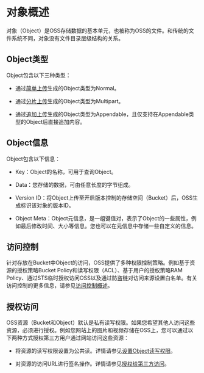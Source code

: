 对象概述 
=========================

对象（Object）是OSS存储数据的基本单元，也被称为OSS的文件。和传统的文件系统不同，对象没有文件目录层级结构的关系。

Object类型 
-----------------------------

Object包含以下三种类型：

* 通过[简单上传](/intl.zh-CN/开发指南/对象/文件（Object）/上传文件（Object）/简单上传.md)生成的Object类型为Normal。

  

* 通过[分片上传](/intl.zh-CN/开发指南/对象/文件（Object）/上传文件（Object）/分片上传和断点续传.md)生成的Object类型为Multipart。

  

* 通过[追加上传](/intl.zh-CN/开发指南/对象/文件（Object）/上传文件（Object）/追加上传.md)生成的Object类型为Appendable，且仅支持在Appendable类型的Object后直接追加内容。

  




Object信息 
-----------------------------

Object包含以下信息：

* Key：Object的名称，可用于查询Object。

  

* Data：您存储的数据，可由任意长度的字节组成。

  

* Version ID：将Object上传至开启版本控制的存储空间（Bucket）后，OSS生成标识该对象的版本ID。

  

* Object Meta：Object元信息，是一组键值对，表示了Object的一些属性，例如最后修改时间、大小等信息。您也可以在元信息中存储一些自定义的信息。

  




访问控制 
-------------------------

针对存放在Bucket中Object的访问，OSS提供了多种权限控制策略。例如基于资源的授权策略Bucket Policy和读写权限（ACL）、基于用户的授权策略RAM Policy、通过STS临时授权访问OSS以及通过防盗链对访问来源设置白名单。有关访问控制的更多信息，请参见[访问控制概述](/intl.zh-CN/开发指南/数据安全/访问控制/访问控制概述.md)。

授权访问 
-------------------------

OSS资源（Bucket和Object）默认是私有读写权限。如果您希望其他人访问这些资源，必须进行授权。例如您网站上的图片和视频存储在OSS上，您可以通过以下两种方式授权第三方用户通过网站访问这些资源：

* 将资源的读写权限设置为公共读。详情请参见[设置Object读写权限](/intl.zh-CN/控制台用户指南/上传、下载和管理文件/设置文件读写权限ACL.md)。

  

* 对资源的访问URL进行签名操作。详情请参见[授权给第三方访问](/intl.zh-CN/开发指南/对象/文件（Object）/下载文件/授权给第三方下载.md)。

  



